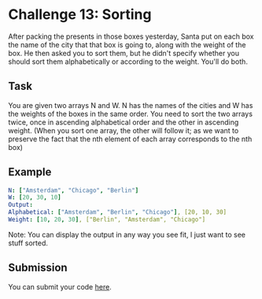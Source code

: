 # Challenge 13: Sorting

After packing the presents in those boxes yesterday, Santa put on each box the name of the city that that box is going to, along with the weight of the box. He then asked you to sort them, but he didn't specify whether you should sort them alphabetically or according to the weight. You'll do both.

## Task

You are given two arrays N and W. N has the names of the cities and W has the weights of the boxes in the same order. You need to sort the two arrays twice, once in ascending alphabetical order and the other in ascending weight. (When you sort one array, the other will follow it; as we want to preserve the fact that the nth element of each array corresponds to the nth box)

## Example

```yaml
N: ["Amsterdam", "Chicago", "Berlin"]
W: [20, 30, 10]
Output:
Alphabetical: ["Amsterdam", "Berlin", "Chicago"], [20, 10, 30]
Weight: [10, 20, 30], ["Berlin", "Amsterdam", "Chicago"]
```
Note: You can display the output in any way you see fit, I just want to see stuff sorted.

## Submission

You can submit your code [here](https://docs.google.com/forms/d/1SsjQ2lDbAs_g1H49ZS44y6Tw1KuX3sM9f6GKW_YaNaI).

